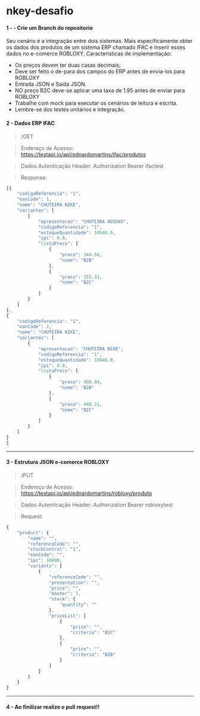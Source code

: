 # nkey-desafio

#### 1 - - Crie um Branch do repositorio

Seu cenário é a integração entre dois sistemas. Mais especificamente obter os dados dos produtos de um sistema ERP chamado IFAC e inserir esses dados no e-comerce ROBLOXY.
Caracteristicas de implementação:

- Os preços devem ter duas casas decimais;
- Deve ser feito o de-para dos campos do ERP antes de envia-los para ROBLOXY
- Entrada JSON e Saida JSON.
- NO preço B2C deve-se aplicar uma taxa de 1.95 antes de enviar para ROBLOXY
- Trabalhe com mock para executar os cenários de leitura e escrita.
- Lembre-se dos testes unitários e integração.

#### 2 - Dados ERP IFAC

>/GET

>Endereço de Acesso: https://testapi.io/api/ednardomartins/ifac/produtos

>Dados Autenticação Header: Authorization Bearer ifactest

>Response:

```javascript
[{
	"codigoReferencia": "1",
	"eanCode": 1,
	"nome": "CHUTEIRA NIKE",
	"variantes": [
		{
			"apresentacao": "CHUTEIRA ADIDAS",
			"codigoReferencia": "1",
			"estoqueQuantidade": 10946.0,
			"ipi": 0.0,
			"listaPreco": [
				{
					"preco": 344.94,
					"nome": "B2B"
				},
				{
					"preco": 355.31,
					"nome": "B2C"
				}
			]
		}
	]
},
{
	"codigoReferencia": "1",
	"eanCode": 2,
	"nome": "CHUTEIRA NIKE",
	"variantes": [
		{
			"apresentacao": "CHUTEIRA NIKE",
			"codigoReferencia": "1",
			"estoqueQuantidade": 10946.0,
			"ipi": 0.0,
			"listaPreco": [
				{
					"preco": 400.94,
					"nome": "B2B"
				},
				{
					"preco": 440.31,
					"nome": "B2C"
				}
			]
		}
	]
}
]
```

---
#### 3 - Estrutura JSON e-comerce ROBLOXY

>/PUT

>Endereço de Acesso: https://testapi.io/api/ednardomartins/robloxy/produto

>Dados Autenticação Header: Authorization Bearer robloxytest

>Request:

```javascript
{ 
	"product": {
		"name": "",
		"referenceCode": "",
		"stockControl": "1",
		"eanCode": "",
		"ipi": 10000,
		"variants": [
			{
				"referenceCode": "",
				"presentation": "",
				"price": "",
				"master": 1,
				"stock": {
					"quantity": ""
				},
				"priceList": [
					{
						"price": "",
						"criteria": "B2C"
					},
					{
						"price": "",
						"criteria": "B2B"
					}
				]
			}
		]
	}
}
```

---

#### 4 - Ao finilizar realize o pull request!!
